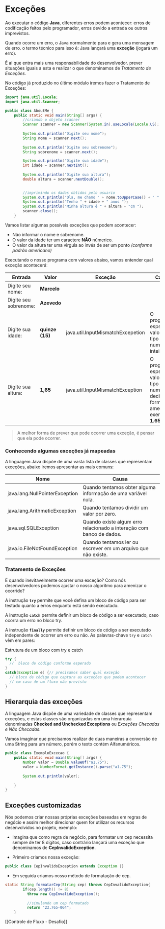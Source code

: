 # Exceções 

Ao executar o código **Java**, diferentes erros podem acontecer: erros de codificação feitos pelo programador, erros devido a entrada ou outros imprevistos.

Quando ocorre um erro, o Java normalmente para e gera uma mensagem de erro. o termo técnico para isso é: Java lançará uma **exceção** (jogará um erro).

É ai que entra mais uma responsabilidade do desenvolvedor. prever situações iguais a esta e realizar o que denominamos de *Tratamento de Exceções.*

No código já produzido no último módulo iremos fazer o Tratamento de Exceções: 
```java
import java.util.Locale;
import java.util.Scanner;

public class AboutMe {
    public static void main(String[] args) {
        //criando o objeto scanner
        Scanner scanner = new Scanner(System.in).useLocale(Locale.US);
        
        System.out.println("Digite seu nome");
        String nome = scanner.next();
        
        System.out.println("Digite seu sobrenome");
        String sobrenome = scanner.next();

        System.out.println("Digite sua idade");
        int idade = scanner.nextInt();
        
        System.out.println("Digite sua altura");
        double altura = scanner.nextDouble();

        
        //imprimindo os dados obtidos pelo usuario
        System.out.println("Ola, me chamo " + nome.toUpperCase() + " " +                   sobrenome.toUpperCase());
        System.out.println("Tenho " + idade + " anos ");
        System.out.println("Minha altura é " + altura + "cm ");
        scanner.close();   
    }
```

Vamos listar algumas possíveis exceções que podem acontecer:
- Não informar o nome e sobrenome.
- O valor da idade ter um caractere **NÃO** númerico.
- O valor da altura ter uma virgula ao invés de ser um ponto *(conforme padrão americano)*

Executando o nosso programa com valores abaixo, vamos entender qual exceção acontecerá:

| Entrada               | Valor           | Exceção                           | Causa                                                                                        |
| --------------------- | --------------- | --------------------------------- | -------------------------------------------------------------------------------------------- |
| Digite seu nome:      | **Marcelo**     |                                   |                                                                                              |
| Digite seu sobrenome: | **Azevedo**     |                                   |                                                                                              |
| Digite sua idade:     | **quinze (15)** | java.util.InputMismatchExcepetion | O programa esperava o valor do tipo numérico inteiro                                         |
| Digite sua altura:    | **1,65**        | java.util.InputMismatchException  | O programa esperava o valor do tipo numérico decimal no formato americano, exemplo: **1.65** |
>  A melhor forma de prever que pode ocorrer uma exceção, é pensar que ela pode ocorrer.

### Conhecendo algumas exceções já mapeadas

A linguagem Java dispõe de uma vasta lista de classes que representam exceções, abaixo iremos apresentar as mais comuns:

|Nome|Causa|
|---|---|
|java.lang.NullPointerException|Quando tentamos obter alguma informação de uma variável nula.|
|java.lang.ArithmeticException|Quando tentamos dividir um valor por zero.|
|java.sql.SQLException|Quando existe algum erro relacionado a interação com banco de dados.|
|java.io.FileNotFoundException|Quando tentamos ler ou escrever em um arquivo que não existe.|
### Tratamento de Exceções

E quando inevitavelmente ocorrer uma exceção? Como nós desenvolvedores podemos ajustar o nosso algoritmo para amenizar o ocorrido?

A instrução **`try`** permite que você defina um bloco de código para ser testado quanto a erros enquanto está sendo executado.

A instrução **`catch`** permite definir um bloco de código a ser executado, caso ocorra um erro no bloco try.

A instrução **`finally`** permite definir um bloco de código a ser executado independente de ocorrer um erro ou não. As palavras-chave `try` e `catch` vêm em pares:

Estrutura de um bloco com try e catch

```java
try {
  //  bloco de código conforme esperado
}
catch(Exception e) {// precisamos saber qual exceção
  // bloco de código que captura as exceções que podem acontecer
  // em caso de um fluxo não previsto
}
```

## Hierarquia das exceções 

A linguagem Java dispõe de uma variedade de classes que representam exceções, e estas classes são organizadas em uma hierarquia denominadas **Checked and Unchecked Exceptions** ou _Exceções Checadas e Não Checadas_.

Vamos imaginar que precisamos realizar de duas maneiras a conversão de uma String para um número, porém o texto contém Alfanuméricos.

```java
public class ExemploExcecao {
    public static void main(String[] args) {
        Number valor = Double.valueOf("a1.75");
        valor = NumberFormat.getInstance().parse("a1.75");
        
        System.out.println(valor);
       
    }
}
```

## Exceções customizadas

Nós podemos criar nossas próprias exceções baseadas em regras de negócio e assim melhor direcionar quem for utilizar os recursos desenvolvidos no projeto, exemplo:

- Imagina que como regra de negócio, para formatar um cep necessita sempre de ter 8 dígitos, caso contrário lançará uma exceção que denominamos de **CepInvalidoException**.
    
- Primeiro criamos nossa exceção:
    
```java
public class CepInvalidoException extends Exception {}
```

- Em seguida criamos nosso método de formatação de cep.
    
```java
static String formatarCep(String cep) throws CepInvalidoException{
        if(cep.length() != 8)
          throw new CepInvalidoException();
        
          //simulando um cep formatado
          return "23.765-064";
    }
```
[[Controle de Fluxo - Desafio]]
